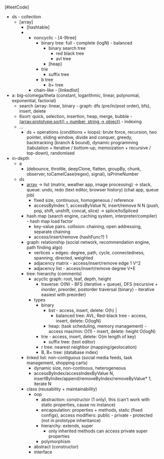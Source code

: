 [#leetCode]
- ds - collection
	- [array]
		- [hashtable]
		- [2graph]: spanning
			- noncyclic - [4-9tree]
				- binary tree: full - complete (logN) - balanced
					- binary search tree
						- red black tree
						- avl tree
					- [heap]
				- trie
					- suffix tree
				- b tree
					- b+ tree
			- chain-like - [linkedlist]
- a: big-o/omega/theta (constant, logarithmic, linear, polynomial, exponential, factorial)
	- search (array: linear, binary - graph: dfs (pre/in/post order), bfs), insert, delete
	- 6sort: quick, selection, insertion, heap, merge, bubble - [(array.prototype.sort() + number, string -> object)](https://stackoverflow.com/questions/3423394/algorithm-of-javascript-sort-function) - indexing
	- ...
		- ds + operations (conditions + loops): brute force, recursion, two pointer, sliding window, divide and conquer, greedy, backtracking (branch & bound), dynamic programming (tabulation + iterative / bottom-up, memoization + recursive / top-down), randomised   
- in-depth
	- a 
		- (debounce, throttle, deepClone, flatten, groupBy, chunk, observer, toCamelCase(regex), signal), isPrimeNumber
	- ds
		- [array](https://stackoverflow.com/questions/75734006/are-all-data-structures-implemented-with-arrays-and-linked-structures)  -> list (matrix, weather app, image processing) -> stack, queue: undo, redo (text editor, browser history) (chat app, queue job)
			- fixed size, continuous, homogeneous / reference
			- accessByIndex 1, accessByValue N, insert/remove N N (push, pop, shift, unshift, concat, slice) ->  splice/toSpliced
		- hash map (search engine, caching system, interpreter/compiler) - hash map load factor
			- key-value pairs. collision: chaining, open addressing, separate chaining
			- access/insert/remove (hashFunc?) 1
		- graph: relationship (social network, recommendation engine, path finding algo)
			- vertices + edges: degree, path, cycle, connectedness, spanning, directed, weighted
			- adjacency matrix - access/insert/remove edge 1 V^2
			- adjacency list - access/insert/remove degree V+E
		- tree: hierarchy (comments)
			- acyclic graph: root, leaf, depth, height
				- traverse: O(N) - BFS (iterative + queue), DFS (recursive + *inorder*, preorder, postorder traversal (binary) - iterative easiest with preorder)
			- types
				- binary
					- bst - access, insert, delete: O(h) |
						- balanced tree: AVL, Red-black tree - access, insert, delete: O(logN)
					- heap: (task scheduling, memory management) - access max/min: O(1) - insert, delete: height O(logN) 
				- trie - access, insert, delete: O(m length of key)
					- suffix tree: (text editor)
				- r tree: nearest neighbor (mapping/geolocation)
				- B, B+ tree: (database index)
		- linked list: non-contiguous (social media feeds, task management, shopping carts)
			- dynamic size, non-continous, heterogeneous
			- accessByIndex/accessIndexByValue N, insertByIndex/append/removeByIndex/removeByValue* 1, iterate N
		- class (reusability + maintainability)
			- oop
				- abstraction: constructor (1 only), this (can't work with static properties, cause no instance)
				- encapsulation: properties + methods, static (fixed configs), access modifiers: public - private - protected (not in prototype inheritance)
				- hierarchy: extends, super 
					- only inherited methods can access private super properties 
				- polymorphism
			- abstract (constructor)
			- interface